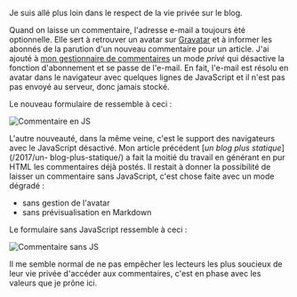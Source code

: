 <!-- title: Un blog plus respectueux -->
<!-- category: Blog -->
<!-- tag: planet -->

Je suis allé plus loin dans le respect de la vie privée sur le blog.<!-- more --> 

Quand on laisse un commentaire, l'adresse e-mail a toujours été optionnelle.
Elle sert à retrouver un avatar sur [Gravatar](https://fr.gravatar.com) et à
informer les abonnés de la parution d'un nouveau commentaire pour un article.
J'ai ajouté à [mon gestionnaire de
commentaires](https://github.com/kianby/stacosys) un mode *privé* qui
désactive la fonction d'abonnement et se passe de l'e-mail. En fait, l'e-mail
est résolu en avatar dans le navigateur avec quelques lignes de JavaScript et
il n'est pas pas envoyé au serveur, donc jamais stocké.

Le nouveau formulaire de ressemble à ceci : 

![Commentaire en JS](/images/2017/commentaire-js.jpg)

L'autre nouveauté, dans la même veine, c'est le support des navigateurs avec
le JavaScript désactivé. Mon article précédent [*un blog plus statique*](/2017/un-
blog-plus-statique/) a fait la moitié du travail en générant en pur HTML les
commentaires déjà postés. Il restait à donner la possibilité de laisser un
commentaire sans JavaScript, c'est chose faite avec un mode dégradé : 

- sans gestion de l'avatar
- sans prévisualisation en Markdown 

Le formulaire sans JavaScript ressemble à ceci :

![Commentaire sans JS](/images/2017/commentaire-nojs.jpg)

Il me semble normal de ne pas empêcher les lecteurs les plus soucieux de leur
vie privée d'accéder aux commentaires, c'est en phase avec les valeurs que je
prône ici.



